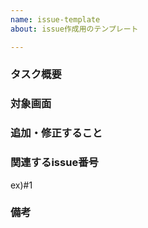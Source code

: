 ```yaml
---
name: issue-template
about: issue作成用のテンプレート

---
```



### タスク概要

### 対象画面

### 追加・修正すること

### 関連するissue番号
ex)#1

### 備考
